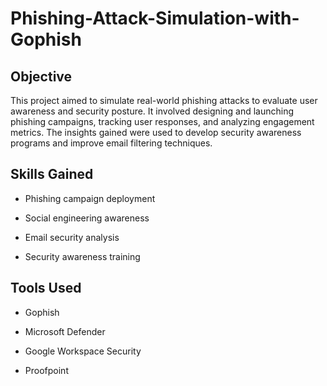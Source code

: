 # Phishing-Attack-Simulation-with-Gophish

## Objective
This project aimed to simulate real-world phishing attacks to evaluate user awareness and security posture. It involved designing and launching phishing campaigns, tracking user responses, and analyzing engagement metrics. The insights gained were used to develop security awareness programs and improve email filtering techniques.

## Skills Gained

- Phishing campaign deployment

- Social engineering awareness

- Email security analysis

- Security awareness training

## Tools Used

- Gophish

- Microsoft Defender

- Google Workspace Security 

- Proofpoint

